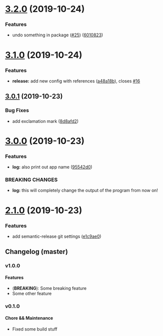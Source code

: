 # [3.2.0](https://github.com/wtho/sem-rel-test/compare/v3.1.0...v3.2.0) (2019-10-24)


### Features

* undo something in package ([#25](https://github.com/wtho/sem-rel-test/issues/25)) ([6010823](https://github.com/wtho/sem-rel-test/commit/6010823fcc56b615534cbb34b97405d4ea7b8178))

# [3.1.0](https://github.com/wtho/sem-rel-test/compare/v3.0.1...v3.1.0) (2019-10-24)


### Features

* **release:** add new config with references ([a48a18b](https://github.com/wtho/sem-rel-test/commit/a48a18b85042cc4967ce1612720d9906c33390e8)), closes [#16](https://github.com/wtho/sem-rel-test/issues/16)

## [3.0.1](https://github.com/wtho/sem-rel-test/compare/v3.0.0...v3.0.1) (2019-10-23)


### Bug Fixes

* add exclamation mark ([8d8afd2](https://github.com/wtho/sem-rel-test/commit/8d8afd2903857fa0eb6d30ed5b5438d49640d50a))

# [3.0.0](https://github.com/wtho/sem-rel-test/compare/v2.1.0...v3.0.0) (2019-10-23)


### Features

* **log:** also print out app name ([95542d0](https://github.com/wtho/sem-rel-test/commit/95542d0f33bb7a8f1e72f62901e57ab52ff1d075))


### BREAKING CHANGES

* **log:** this will completely change the output of the program
from now on!

# [2.1.0](https://github.com/wtho/sem-rel-test/compare/v2.0.0...v2.1.0) (2019-10-23)


### Features

* add semantic-release git settings ([e1c9ae0](https://github.com/wtho/sem-rel-test/commit/e1c9ae0885dcfb10819e7041799bc2d9ea804ea0))

## Changelog (master)

### v1.0.0

#### Features
* (**BREAKING**): Some breaking feature
* Some other feature

### v0.1.0

#### Chore && Maintenance
* Fixed some build stuff
